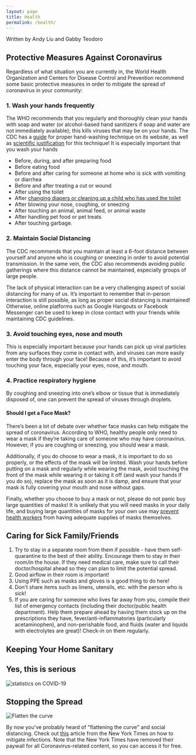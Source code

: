 ```yaml
---
layout: page
title: Health
permalink: /health/
---
```


Written by Andy Liu and Gabby Teodoro

## Protective Measures Against Coronavirus
Regardless of what situation you are currently in, the World Health Organization and Centers for Disease Control and Prevention recommend some basic protective measures in order to mitigate the spread of coronavirus in your community:

### 1. Wash your hands frequently
The WHO recommends that you regularly and thoroughly clean your hands with soap and water (or alcohol-based hand sanitizers if soap and water are not immediately available); this kills viruses that may be on your hands. The CDC has a [guide](https://www.cdc.gov/healthywater/hygiene/hand/handwashing.html) for proper hand-washing technique on its website, as well as [scientific justification](https://www.cdc.gov/handwashing/show-me-the-science-handwashing.html) for this technique! It is especially important that you wash your hands
* Before, during, and after preparing food
* Before eating food
* Before and after caring for someone at home who is sick with vomiting or diarrhea
* Before and after treating a cut or wound
* After using the toilet
* After [changing diapers or cleaning up a child who has used the toilet](https://www.cdc.gov/healthywater/hygiene/diapering/index.html)
* After blowing your nose, coughing, or sneezing
* After touching an animal, animal feed, or animal waste
* After handling pet food or pet treats
* After touching garbage.

### 2. Maintain Social Distancing
The CDC recommends that you maintain at least a 6-foot distance between yourself and anyone who is coughing or sneezing in order to avoid potential transmission. In the same vein, the CDC also recommends avoiding public gatherings where this distance cannot be maintained, especially groups of large people.

The lack of physical interaction can be a very challenging aspect of social distancing for many of us. It’s important to remember that in-person interaction is still possible, as long as proper social distancing is maintained! Otherwise, online platforms such as Google Hangouts or Facebook Messenger can be used to keep in close contact with your friends while maintaining CDC guidelines. 

### 3. Avoid touching eyes, nose and mouth
This is especially important because your hands can pick up viral particles from any surfaces they come in contact with, and viruses can more easily enter the body through your face! Because of this, it’s important to avoid touching your face, especially your eyes, nose, and mouth.

### 4. Practice respiratory hygiene
By coughing and sneezing into one’s elbow or tissue that is immediately disposed of, one can prevent the spread of viruses through droplets.

#### Should I get a Face Mask?
There’s been a lot of debate over whether face masks can help mitigate the spread of coronavirus. According to WHO, healthy people only need to wear a mask if they’re taking care of someone who may have coronavirus. However, if you are coughing or sneezing, you should wear a mask. 

Additionally, if you do choose to wear a mask, it is important to do so properly, or the effects of the mask will be limited. Wash your hands before putting on a mask and regularly while wearing the mask, avoid touching the front of the mask while wearing it or taking it off (and wash your hands if you do so), replace the mask as soon as it is damp, and ensure that your mask is fully covering your mouth and nose without gaps. 

Finally, whether you choose to buy a mask or not, please do not panic buy large quantities of masks! It is unlikely that you will need masks in your daily life, and buying large quantities of masks for your own use may [prevent health workers](https://www.nbcconnecticut.com/news/national-international/panic-buying-of-face-masks-is-unwarranted-and-could-pose-risks-for-health-workers-experts-say/2217892/) from having adequate supplies of masks themselves. 

## Caring for Sick Family/Friends
1. Try to stay in a separate room from them if possible - have them self-quarantine to the best of their ability. Encourage them to stay in their room/in the house. If they need medical care, make sure to call their doctor/hospital ahead so they can plan to limit the potential spread. 
2. Good airflow in their room is important! 
3. Using PPE such as masks and gloves is a good thing to do here! 
4. Don't share items such as linens, utensils, etc. with the person who is sick! 
5. If you are caring for someone who lives far away from you, compile their list of emergency contacts (including their doctor/public health department). Help them prepare ahead by having them stock up on the prescriptions they have, fever/anti-inflammatories (particularly acetaminophen), and non-perishable food, and fluids (water and liquids with electrolytes are great)! Check-in on them regularly. 


## Keeping Your Home Sanitary

## Yes, this is serious
![statistics on COVID-19](https://cdn.vox-cdn.com/thumbor/FbCTVzCpn6-XmSq2j2rwJ-FxhOM=/0x0:1941x1941/1320x0/filters:focal(0x0:1941x1941):no_upscale()/cdn.vox-cdn.com/uploads/chorus_asset/file/19816388/flu_covid_comparison_1_high_res.jpg)

## Stopping the Spread
![Flatten the curve](https://static01.nyt.com/images/2020/03/11/science/11SCI-VIRUS-CURVE1/11SCI-VIRUS-TRACKER1-jumbo.jpg?quality=90&auto=webp)

By now you've probably heard of "flattening the curve" and social distancing. Check out [this](https://www.nytimes.com/2020/03/11/science/coronavirus-curve-mitigation-infection.html) article from the New York Times on how to mitigate infections. Note that the New York Times have removed their paywall for all Coronavirus-related content, so you can access it for free.